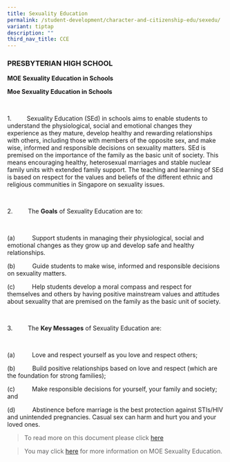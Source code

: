 ```yaml
---
title: Sexuality Education
permalink: /student-development/character-and-citizenship-edu/sexedu/
variant: tiptap
description: ""
third_nav_title: CCE
---
```

<h3><strong>PRESBYTERIAN HIGH SCHOOL</strong></h3>
<p><strong>MOE Sexuality Education in Schools</strong>
</p>
<p><strong>Moe Sexuality Education in Schools</strong>
</p>
<p>&nbsp;</p>
<p>1.&nbsp;&nbsp;&nbsp;&nbsp;&nbsp;&nbsp;&nbsp;&nbsp; Sexuality Education
(SEd) in schools aims to enable students to understand the physiological,
social and emotional changes they experience as they mature, develop healthy
and rewarding relationships with others, including those with members of
the opposite sex, and make wise, informed and responsible decisions on
sexuality matters. SEd is premised on the importance of the family as the
basic unit of society. This means encouraging healthy, heterosexual marriages
and stable nuclear family units with extended family support. The teaching
and learning of SEd is based on respect for the values and beliefs of the
different ethnic and religious communities in Singapore on sexuality issues.</p>
<p>&nbsp;</p>
<p>2.&nbsp;&nbsp;&nbsp;&nbsp;&nbsp;&nbsp;&nbsp;&nbsp; The <strong>Goals</strong> of
Sexuality Education are to:</p>
<p>&nbsp;</p>
<p>(a)&nbsp;&nbsp;&nbsp;&nbsp;&nbsp;&nbsp;&nbsp;&nbsp;&nbsp; Support students
in managing their physiological, social and emotional changes as they grow
up and develop safe and healthy relationships.</p>
<p>(b)&nbsp;&nbsp;&nbsp;&nbsp;&nbsp;&nbsp;&nbsp;&nbsp;&nbsp; Guide students
to make wise, informed and responsible decisions on sexuality matters.</p>
<p>(c)&nbsp;&nbsp;&nbsp;&nbsp;&nbsp;&nbsp;&nbsp;&nbsp;&nbsp; Help students
develop a moral compass and respect for themselves and others by having
positive mainstream values and attitudes about sexuality that are premised
on the family as the basic unit of society.</p>
<p>&nbsp;</p>
<p>3.&nbsp;&nbsp;&nbsp;&nbsp;&nbsp;&nbsp;&nbsp;&nbsp; The <strong>Key Messages</strong> of
Sexuality Education are:</p>
<p>&nbsp;</p>
<p>(a)&nbsp;&nbsp;&nbsp;&nbsp;&nbsp;&nbsp;&nbsp;&nbsp;&nbsp; Love and respect
yourself as you love and respect others;</p>
<p>(b)&nbsp;&nbsp;&nbsp;&nbsp;&nbsp;&nbsp;&nbsp;&nbsp;&nbsp; Build positive
relationships based on love and respect (which are the foundation for strong
families);</p>
<p>(c)&nbsp;&nbsp;&nbsp;&nbsp;&nbsp;&nbsp;&nbsp;&nbsp;&nbsp; Make responsible
decisions for yourself, your family and society; and</p>
<p>(d)&nbsp;&nbsp;&nbsp;&nbsp;&nbsp;&nbsp;&nbsp;&nbsp;&nbsp; Abstinence before
marriage is the best protection against STIs/HIV and unintended pregnancies.
Casual sex can harm and hurt you and your loved ones.</p>
<p></p>
<blockquote>
<p>To read more on this document please click <a href="https://drive.google.com/drive/folders/1DSaZixrr1THOV3qN5PFoYwWK_LOYDSCh?usp=sharing" rel="noopener noreferrer nofollow" target="_blank">here</a>
</p>
</blockquote>
<blockquote>
<p>You may click <a href="https://go.gov.sg/moe-sexuality-education" rel="noopener noreferrer nofollow" target="_blank">here</a> for
more information on MOE Sexuality Education.</p>
</blockquote>
<p></p>
<p></p>